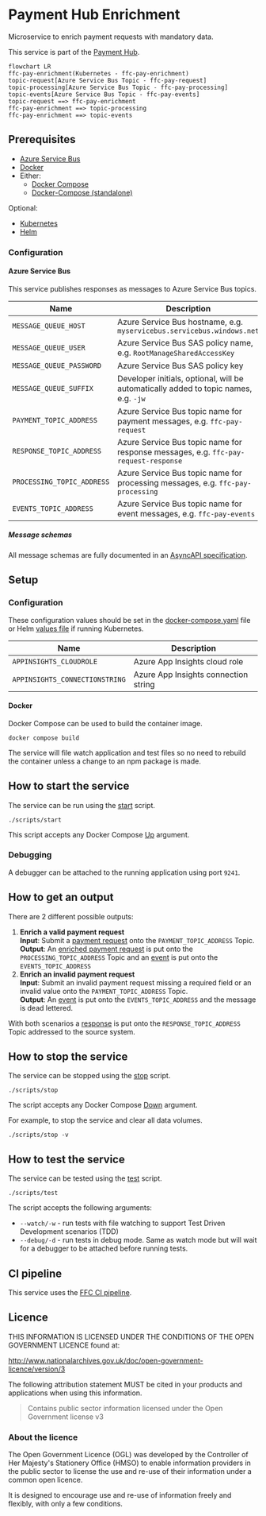 # Payment Hub Enrichment 

Microservice to enrich payment requests with mandatory data.

This service is part of the [Payment Hub](https://github.com/DEFRA/ffc-pay-core).

```mermaid
flowchart LR
ffc-pay-enrichment(Kubernetes - ffc-pay-enrichment)
topic-request[Azure Service Bus Topic - ffc-pay-request]
topic-processing[Azure Service Bus Topic - ffc-pay-processing]
topic-events[Azure Service Bus Topic - ffc-pay-events]
topic-request ==> ffc-pay-enrichment
ffc-pay-enrichment ==> topic-processing
ffc-pay-enrichment ==> topic-events
```

## Prerequisites

- [Azure Service Bus](https://docs.microsoft.com/en-us/azure/service-bus-messaging/)
- [Docker](https://www.docker.com/)
- Either:
  - [Docker Compose](https://docs.docker.com/compose/install/linux/#install-the-plugin-manually)
  - [Docker-Compose (standalone)](https://docs.docker.com/compose/install/other/)

Optional:
- [Kubernetes](https://kubernetes.io/)
- [Helm](https://helm.sh/)

### Configuration

#### Azure Service Bus

This service publishes responses as messages to Azure Service Bus topics.

| Name | Description |
| ---| --- |
| `MESSAGE_QUEUE_HOST` | Azure Service Bus hostname, e.g. `myservicebus.servicebus.windows.net` |
| `MESSAGE_QUEUE_USER` | Azure Service Bus SAS policy name, e.g. `RootManageSharedAccessKey`    |
| `MESSAGE_QUEUE_PASSWORD` | Azure Service Bus SAS policy key |
| `MESSAGE_QUEUE_SUFFIX` | Developer initials, optional, will be automatically added to topic names, e.g. `-jw `|
| `PAYMENT_TOPIC_ADDRESS` | Azure Service Bus topic name for payment messages, e.g. `ffc-pay-request` |
| `RESPONSE_TOPIC_ADDRESS` | Azure Service Bus topic name for response messages, e.g. `ffc-pay-request-response` |
| `PROCESSING_TOPIC_ADDRESS` | Azure Service Bus topic name for processing messages, e.g. `ffc-pay-processing`
| `EVENTS_TOPIC_ADDRESS` | Azure Service Bus topic name for event messages, e.g. `ffc-pay-events` |

##### Message schemas

All message schemas are fully documented in an [AsyncAPI specification](docs/asyncapi.yaml).

## Setup

### Configuration

These configuration values should be set in the [docker-compose.yaml](docker-compose.yaml) file or Helm [values file](helm/ffc-pay-responses/values.yaml) if running Kubernetes.

| Name | Description |
| ---| --- |
| `APPINSIGHTS_CLOUDROLE` | Azure App Insights cloud role |
| `APPINSIGHTS_CONNECTIONSTRING` | Azure App Insights connection string |

#### Docker

Docker Compose can be used to build the container image.

```
docker compose build
```

The service will file watch application and test files so no need to rebuild the container unless a change to an npm package is made.

## How to start the service

The service can be run using the [start](scripts/start) script.
```
./scripts/start
```

This script accepts any Docker Compose [Up](https://docs.docker.com/engine/reference/commandline/compose_up/) argument.

### Debugging

A debugger can be attached to the running application using port `9241`.

## How to get an output

There are 2 different possible outputs:

1. **Enrich a valid payment request**<br>
  **Input**: Submit a [payment request](./docs/asyncapi.yaml) onto the `PAYMENT_TOPIC_ADDRESS` Topic.<br>
  **Output**: An [enriched payment request](./docs//asyncapi.yaml) is put onto the `PROCESSING_TOPIC_ADDRESS` Topic and an [event](./docs/asyncapi.yaml) is put onto the `EVENTS_TOPIC_ADDRESS`
2. **Enrich an invalid payment request**<br>
  **Input**: Submit an invalid payment request missing a required field or an invalid value onto the `PAYMENT_TOPIC_ADDRESS` Topic.<br>
  **Output**: An [event](./docs/asyncapi.yaml) is put onto the `EVENTS_TOPIC_ADDRESS` and the message is dead lettered.

With both scenarios a [response](./docs/asyncapi.yaml) is put onto the `RESPONSE_TOPIC_ADDRESS` Topic addressed to the source system.

## How to stop the service

The service can be stopped using the [stop](scripts/stop) script.
```
./scripts/stop
```

The script accepts any Docker Compose [Down](https://docs.docker.com/engine/reference/commandline/compose_down/) argument.

For example, to stop the service and clear all data volumes.
```
./scripts/stop -v
```

## How to test the service

The service can be tested using the [test](scripts/test) script.
```
./scripts/test
```

The script accepts the following arguments:

- `--watch/-w` - run tests with file watching to support Test Driven Development scenarios (TDD)
- `--debug/-d` - run tests in debug mode. Same as watch mode but will wait for a debugger to be attached before running tests.

## CI pipeline

This service uses the [FFC CI pipeline](https://github.com/DEFRA/ffc-jenkins-pipeline-library).

## Licence

THIS INFORMATION IS LICENSED UNDER THE CONDITIONS OF THE OPEN GOVERNMENT LICENCE found at:

<http://www.nationalarchives.gov.uk/doc/open-government-licence/version/3>

The following attribution statement MUST be cited in your products and applications when using this information.

> Contains public sector information licensed under the Open Government license v3

### About the licence

The Open Government Licence (OGL) was developed by the Controller of Her Majesty's Stationery Office (HMSO) to enable information providers in the public sector to license the use and re-use of their information under a common open licence.

It is designed to encourage use and re-use of information freely and flexibly, with only a few conditions.
